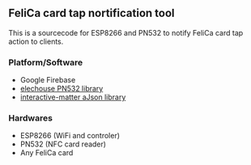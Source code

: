 ## FeliCa card tap nortification tool

This is a sourcecode for ESP8266 and PN532 to notify FeliCa card tap action to clients. 

### Platform/Software
* Google Firebase
* [elechouse PN532 library](https://github.com/elechouse/nfc-pn532)
* [interactive-matter aJson library](https://github.com/interactive-matter/aJson)

### Hardwares
* ESP8266 (WiFi and controler)
* PN532 (NFC card reader)
* Any FeliCa card

